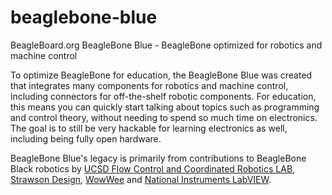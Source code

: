 # beaglebone-blue
BeagleBoard.org BeagleBone Blue - BeagleBone optimized for robotics and machine control

To optimize BeagleBone for education, the BeagleBone Blue was created that integrates many components for robotics and machine control, including connectors for off-the-shelf robotic components. For education, this means you can quickly start talking about topics such as programming and control theory, without needing to spend so much time on electronics. The goal is to still be very hackable for learning electronics as well, including being fully open hardware.

BeagleBone Blue's legacy is primarily from contributions to BeagleBone Black robotics by [UCSD Flow Control and Coordinated Robotics LAB](http://fccr.ucsd.edu/), [Strawson Design](http://www.strawsondesign.com/), [WowWee](http://www.wowwee.com/mip/) and [National Instruments LabVIEW](http://www.ni.com/labview/).
